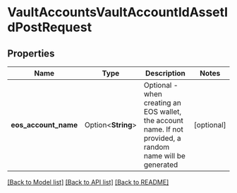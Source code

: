 # VaultAccountsVaultAccountIdAssetIdPostRequest

## Properties

Name | Type | Description | Notes
------------ | ------------- | ------------- | -------------
**eos_account_name** | Option<**String**> | Optional - when creating an EOS wallet, the account name. If not provided, a random name will be generated | [optional]

[[Back to Model list]](../README.md#documentation-for-models) [[Back to API list]](../README.md#documentation-for-api-endpoints) [[Back to README]](../README.md)


